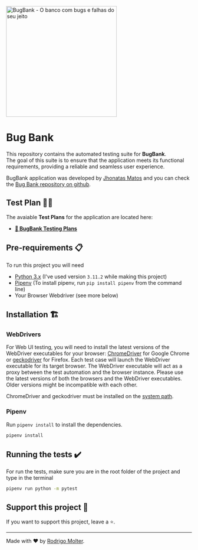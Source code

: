 <img alt="BugBank - O banco com bugs e falhas do seu jeito" title="BugBank - O banco com bugs e falhas do seu jeito" src="https://raw.githubusercontent.com/jhonatasmatos/bugbank-ui/main/.github/assets/banner-bugbank.png" height="300">

# Bug Bank

This repository contains the automated testing suite for **BugBank**.<br>
The goal of this suite is to ensure that the application meets its functional requirements, providing a reliable and seamless user experience.

BugBank application was developed by [Jhonatas Matos](https://www.linkedin.com/in/jhonatas-matos/) and you can check the [Bug Bank repository on github](https://github.com/jhonatasmatos/bugbank-ui).

## Test Plan 👨‍🔬
The avaiable **Test Plans** for the application are located here: <br>
- **[🐞 BugBank Testing Plans](https://dynamic-keeper-66c.notion.site/BugBank-aa400d5fd6b44bc38d8112df2278191b)**

## Pre-requirements 📋

To run this project you will need

- [Python 3.x](https://www.python.org/downloads/) (I've used version `3.11.2` while making this project)
- [Pipenv](https://docs.pipenv.org/) (To install pipenv, run `pip install pipenv` from the command line)
- Your Browser Webdriver (see more below)

## Installation 🏗️

### WebDrivers
For Web UI testing, you will need to install the latest versions of the WebDriver executables for your browser: [ChromeDriver](https://sites.google.com/a/chromium.org/chromedriver/) for Google Chrome
or [geckodriver](https://github.com/mozilla/geckodriver/releases) for Firefox.
Each test case will launch the WebDriver executable for its target browser.
The WebDriver executable will act as a proxy between the test automation and the browser instance.
Please use the latest versions of both the browsers and the WebDriver executables.
Older versions might be incompatible with each other.

ChromeDriver and geckodriver must be installed on the
[system path](https://en.wikipedia.org/wiki/PATH_(variable)).

### Pipenv
Run `pipenv install` to install the dependencies.
```bash
pipenv install
```

## Running the tests ✔️
For run the tests, make sure you are in the root folder of the project and type in the terminal

```bash
pipenv run python -m pytest
```

## Support this project 🙌

If you want to support this project, leave a ⭐.

___

Made with ❤️ by [Rodrigo Molter](https://www.linkedin.com/in/rodrigo-molter/).
